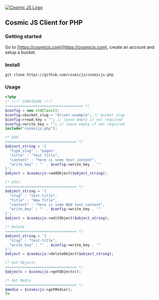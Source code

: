 [![Cosmic JS Logo](https://cosmicjs.com/images/marketing/logo-w-brand.jpg)](https://cosmicjs.com/)
## Cosmic JS Client for PHP

### Getting started
Go to [https://cosmicjs.com](https://cosmicjs.com), create an account and setup a bucket.

### Install
```
git clone https://github.com/cosmicjs/cosmicjs-php
```
### Usage
```php
<?php
/* !!!! CONFIGURE !!!!
==================================== */
$config = new stdClass();
$config->bucket_slug = "driver-example"; // bucket slug
$config->read_key = ""; // leave empty if not required
$config->write_key = ""; // leave empty if not required
include("cosmicjs.php");

/* Add
================================= */
$object_string = '{
  "type_slug" : "pages",
  "title" : "Test Title",
  "content" : "here is some test content",
  "write_key" : "' . $config->write_key . '"
}';
$object = $cosmicjs->addObject($object_string);

/* Edit
================================= */
$object_string = '{
  "slug" : "test-title",
  "title" : "New Title",
  "content" : "here is some NEW test content",
  "write_key" : "' . $config->write_key . '"
}';
$object = $cosmicjs->editObject($object_string);

/* Delete
================================= */
$object_string = '{
  "slug" : "test-title",
  "write_key" : "' . $config->write_key . '"
}';
$object = $cosmicjs->deleteObject($object_string);

/* Get Objects
================================= */
$objects = $cosmicjs->getObjects();

/* Get Media
================================= */
$media = $cosmicjs->getMedia();
?>
```
